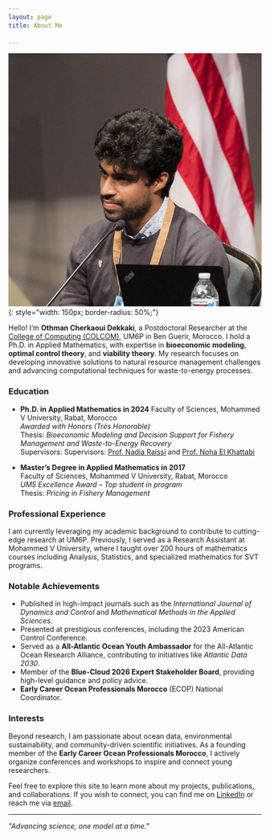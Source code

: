 ```yaml
---
layout: page
title: About Me

---
```

![My Profile Picture](assets/profile.jpg){: style="width: 150px; border-radius: 50%;"}


Hello! I’m **Othman Cherkaoui Dekkaki**, a Postdoctoral Researcher at the [College of Computing (COLCOM)](https://um6p.ma/fr/um6p-college-computing), UM6P in Ben Guerir, Morocco. I hold a Ph.D. in Applied Mathematics, with expertise in **bioeconomic modeling**, **optimal control theory**, and **viability theory**. My research focuses on developing innovative solutions to natural resource management challenges and advancing computational techniques for waste-to-energy processes.

### Education
- **Ph.D. in Applied Mathematics in 2024** 
  Faculty of Sciences, Mohammed V University, Rabat, Morocco  
  *Awarded with Honors (Très Honorable)*  
  Thesis: *Bioeconomic Modeling and Decision Support for Fishery Management and Waste-to-Energy Recovery*  
  Supervisors: Supervisors: [Prof. Nadia Raissi](mailto:n.raissi@um5r.ac.ma) and [Prof. Noha El Khattabi](mailto:n.elkhattabi@um5r.ac.ma)  

- **Master’s Degree in Applied Mathematics in 2017**  
  Faculty of Sciences, Mohammed V University, Rabat, Morocco  
  *UM5 Excellence Award – Top student in program*  
  Thesis: *Pricing in Fishery Management*

### Professional Experience
I am currently leveraging my academic background to contribute to cutting-edge research at UM6P. Previously, I served as a Research Assistant at Mohammed V University, where I taught over 200 hours of mathematics courses including Analysis, Statistics, and specialized mathematics for SVT programs.

### Notable Achievements
- Published in high-impact journals such as the *International Journal of Dynamics and Control* and *Mathematical Methods in the Applied Sciences*.
- Presented at prestigious conferences, including the 2023 American Control Conference.
- Served as a **All-Atlantic Ocean Youth Ambassador** for the All-Atlantic Ocean Research Alliance, contributing to initiatives like *Atlantic Data 2030*.
- Member of the **Blue-Cloud 2026 Expert Stakeholder Board**, providing high-level guidance and policy advice.
- **Early Career Ocean Professionals Morocco** (ECOP) National Coordinator.

### Interests
Beyond research, I am passionate about ocean data, environmental sustainability, and community-driven scientific initiatives. As a founding member of the **Early Career Ocean Professionals Morocco**, I actively organize conferences and workshops to inspire and connect young researchers.

Feel free to explore this site to learn more about my projects, publications, and collaborations. If you wish to connect, you can find me on [LinkedIn](https://www.linkedin.com/in/othman-cherkaouidekkaki/) or reach me via [email](mailto:cherkaouidekkakiothman@gmail.com).

---
*"Advancing science, one model at a time."*
